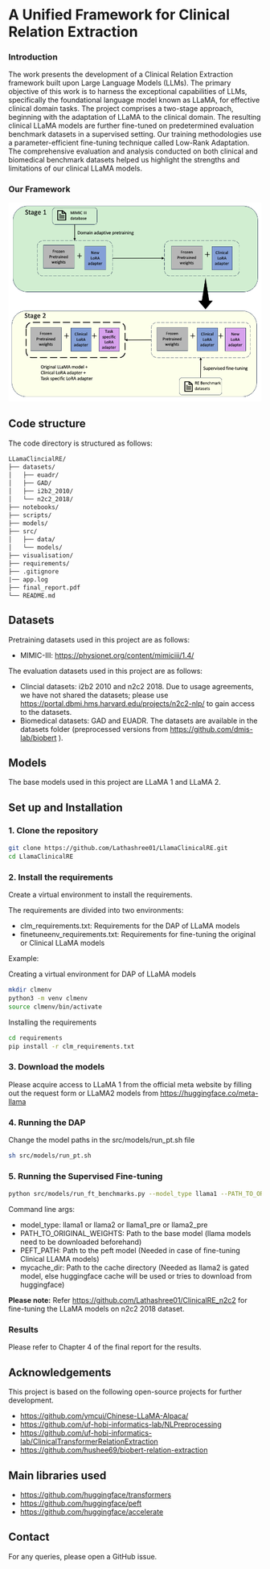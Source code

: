 # A Unified Framework for Clinical Relation Extraction

### Introduction

The work presents the development of a Clinical Relation Extraction framework
built upon Large Language Models (LLMs). The primary objective of this work
is to harness the exceptional capabilities of LLMs, specifically the foundational
language model known as LLaMA, for effective clinical domain tasks. The project
comprises a two-stage approach, beginning with the adaptation of LLaMA to
the clinical domain. The resulting clinical LLaMA models are further fine-tuned
on predetermined evaluation benchmark datasets in a supervised setting. Our
training methodologies use a parameter-efficient fine-tuning technique called
Low-Rank Adaptation. The comprehensive evaluation and analysis conducted on
both clinical and biomedical benchmark datasets helped us highlight the strengths
and limitations of our clinical LLaMA models.


### Our Framework

![Framework](./visualisation/framework.png)


## Code structure

The code directory is structured as follows:
```
LLamaClincialRE/
├── datasets/
│   ├── euadr/
│   ├── GAD/
│   ├── i2b2_2010/   
│   └── n2c2_2018/ 
├── notebooks/
├── scripts/
├── models/
├── src/
│   ├── data/
│   └── models/
├── visualisation/
├── requirements/
├── .gitignore
|── app.log
├── final_report.pdf
└── README.md
```

## Datasets

Pretraining datasets used in this project are as follows:
- MIMIC-III: https://physionet.org/content/mimiciii/1.4/

The evaluation datasets used in this project are as follows:
- Clincial datasets: i2b2 2010 and n2c2 2018. Due to usage agreements, we have not shared the datasets; please use https://portal.dbmi.hms.harvard.edu/projects/n2c2-nlp/ to gain access to the datasets.
- Biomedical datasets: GAD and EUADR. The datasets are available in the datasets folder (preprocessed versions from https://github.com/dmis-lab/biobert ).

## Models

The base models used in this project are LLaMA 1 and LLaMA 2.

## Set up and Installation

### 1. Clone the repository

```bash
git clone https://github.com/Lathashree01/LlamaClinicalRE.git
cd LlamaClinicalRE
```

### 2. Install the requirements

Create a virtual environment to install the requirements.

The requirements are divided into two environments:
- clm_requirements.txt: Requirements for the DAP of LLaMA models
- finetuneenv_requirements.txt: Requirements for fine-tuning the original or Clinical LLaMA models 

Example:

Creating a virtual environment for DAP of LLaMA models
```bash
mkdir clmenv
python3 -m venv clmenv
source clmenv/bin/activate
```

Installing the requirements
```bash
cd requirements
pip install -r clm_requirements.txt
```

### 3. Download the models
Please acquire access to LLaMA 1 from the official meta website by filling out the request form or LLaMA2 models from https://huggingface.co/meta-llama

### 4. Running the DAP

Change the model paths in the src/models/run_pt.sh file 

```bash
sh src/models/run_pt.sh
```

### 5. Running the Supervised Fine-tuning

```bash
python src/models/run_ft_benchmarks.py --model_type llama1 --PATH_TO_ORIGINAL_WEIGHTS /path_to_base_model/ --PEFT_PATH /peft_model_path/ --mycache_dir cachedir
```
Command line args:

- model_type: llama1 or llama2 or llama1_pre or llama2_pre
- PATH_TO_ORIGINAL_WEIGHTS: Path to the base model (llama models need to be downloaded beforehand)
- PEFT_PATH: Path to the peft model (Needed in case of fine-tuning Clinical LLAMA models)
- mycache_dir: Path to the cache directory (Needed as llama2 is gated model, else huggingface cache will be used or tries to download from huggingface)

**Please note:** Refer https://github.com/Lathashree01/ClinicalRE_n2c2 for fine-tuning the LLaMA models on n2c2 2018 dataset.
### Results

Please refer to Chapter 4 of the final report for the results.


## Acknowledgements

This project is based on the following open-source projects for further development.

- https://github.com/ymcui/Chinese-LLaMA-Alpaca/
- https://github.com/uf-hobi-informatics-lab/NLPreprocessing
- https://github.com/uf-hobi-informatics-lab/ClinicalTransformerRelationExtraction
- https://github.com/hushee69/biobert-relation-extraction


## Main libraries used
- https://github.com/huggingface/transformers
- https://github.com/huggingface/peft
- https://github.com/huggingface/accelerate


## Contact

For any queries, please open a GitHub issue.
